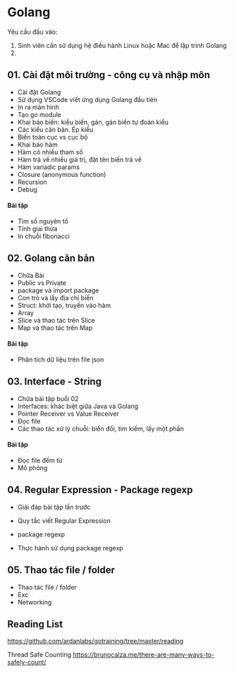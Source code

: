 # Golang 

Yêu cầu đầu vào:
1. Sinh viên cần sử dụng hệ điều hành Linux hoặc Mac để lập trình Golang
2. 
## 01. Cài đặt môi trường - công cụ và nhập môn
- Cài đặt Golang
- Sử dụng VSCode viết ứng dụng Golang đầu tiên
- In ra màn hình
- Tạo go module
- Khai báo biến: kiểu biến, gán, gán biến tự đoán kiểu
- Các kiểu căn bản. Ép kiểu
- Biến toàn cục vs cục bộ
- Khai báo hàm
- Hàm có nhiều tham số
- Hàm trả về nhiều giá trị, đặt tên biến trả về
- Hàm variadic params
- Closure (anonymous function)
- Recursion
- Debug

#### Bài tập
- Tìm số nguyên tố
- Tính giai thừa
- In chuỗi fibonacci

## 02. Golang căn bản
- Chữa Bài
- Public vs Private
- package và import package
- Con trỏ và lấy địa chỉ biến
- Struct: khởi tạo, truyền vào hàm
- Array
- Slice và thao tác trên Slice
- Map và thao tác trên Map
#### Bài tập
- Phân tích dữ liệu trên file json

## 03. Interface - String
- Chữa bài tập buổi 02
- Interfaces: khác biệt giữa Java và Golang
- Pointer Receiver vs Value Receiver
- Đọc file
- Các thao tác xử lý chuỗi: biến đổi, tìm kiếm, lấy một phần

#### Bài tập
- Đọc file đếm từ
- Mô phỏng

## 04. Regular Expression - Package regexp
- Giải đáp bài tập lần trước
- Quy tắc viết Regular Expression
- package regexp

- Thực hành sử dụng package regexp

## 05. Thao tác file / folder
- Thao tác file / folder
- Exc
- Networking


## Reading List
https://github.com/ardanlabs/gotraining/tree/master/reading

Thread Safe Counting
https://brunocalza.me/there-are-many-ways-to-safely-count/
